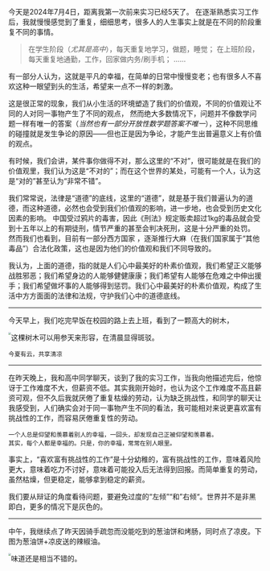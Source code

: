 今天是2024年7月4日，距离我第一次前来实习已经5天了。
在逐渐熟悉实习工作后，我就慢慢感觉到了重复，细细思考，很多人的人生事实上就是在不同的阶段重复不同的事情。

> 在学生阶段（*尤其是高中*），每天重复地学习，做题，睡觉；
> 在上班阶段，每天重复地通勤，工作，回家做内务/刷手机；
> ......

有一部分人认为，这就是平凡的幸福，在简单的日常中慢慢变老；也有很多人不喜欢这种一眼望到头的生活，希望来一点不一样的刺激。

这是很正常的现象，我们从小生活的环境塑造了我们的价值观，不同的价值观让不同的人对同一事物产生了不同的观点，
然而绝大多数情况下，问题并不像数学问题一样有唯一的答案（*当然也有一部分开放性数学题答案不唯一*），这种不同思维的碰撞就是发生争论的原因——但也正是因为争论，才能产生出普遍意义上有价值的观点。

有时候，我们会讲，某件事你做得不对，那么这里的“不对”，很可能就是在我们的价值观里，我们认为这是“不对的”；而在这个世界的某处，可能有一个人，认为这是“对的”甚至认为“非常不错”。

我们常常说，法律是“道德”的底线，这里的“道德”，就是基于我们普遍认为的道德，而这种道德，必然也会受到我们价值观的影响，进一步地，也会受到历史文化因素的影响。
中国受过鸦片的毒害，因此《刑法》规定贩卖超过1kg的毒品就会受到十五年以上的有期徒刑，情节严重的甚至会判决死刑，这是十分严重的处罚。
然而我们也看到，目前有一部分西方国家 ，逐渐推行大麻（在我们国家属于“其他毒品”）合法化政策，这也是因为他们的价值观和我们不同导致的。

我认为，上面的道德，指的就是人们心中最美好的朴素价值观，我们希望正义能够战胜邪恶；我们希望身边的人能够健健康康；我们希望有人能够在危难之中伸出援手；我们希望做坏事的人能够得到惩罚。我们心中最美好的朴素价值观，构成了生活中方方面面的法律和法规，守护我们心中的道德底线。

---
今天早上，我们吃完早饭在校园的路上去上班，看到了一颗高大的树木，

<img src="https://imgbed.moetranslate.top/2024.7.4%E6%97%A9%E6%99%A8%E7%9A%84%E6%A0%91.jpg" style="zoom: 33%; float: left;" />

这棵树木可以用参天来形容，在清晨显得斑驳。
```shell
今夏有云，共享清凉
```
---
在昨天晚上，我和高中同学聊天，谈到了我的实习工作，当我向他描述完后，他惊讶于工作难度不大，但薪资不低。其实我刚开始时，也认为这个工作难度不高且薪资可观，但不久后我就厌倦了重复枯燥的劳动，认为缺乏挑战性，和同学的聊天让我感受到，人们确实会对于同一事物产生不同的看法，我可能相对来说更喜欢富有挑战性的工作，而容易厌倦重复性的劳动。

```shell
一个人总是仰望和羡慕着别人的幸福，一回头，却发现自己正被仰望和羡慕着。
其实，每个人都是幸福的。只是，你的幸福，常常在别人眼里。
```

事实上，“喜欢富有挑战性的工作”是十分幼稚的，富有挑战性的工作，意味着风险更大，意味着吃力不讨好，意味着可能投入后无法得到回报。而简单重复的劳动，虽然枯燥，但更稳定，能够拿到稳定的薪资。

我们要从辩证的角度看待问题，要避免过度的“左倾”“和”右倾“。世界并不是非黑即白，更多的情况下是灰色的。

---
中午，我继续点了昨天因骑手疏忽而没能吃到的葱油饼和烤肠，同时点了凉皮。下图为葱油饼+凉皮送的辣椒油。

<img src="https://imgbed.moetranslate.top/2024.7.4%E5%8D%88%E9%A5%AD.jpg" style="zoom: 33%; float: left;" />

味道还是相当不错的。